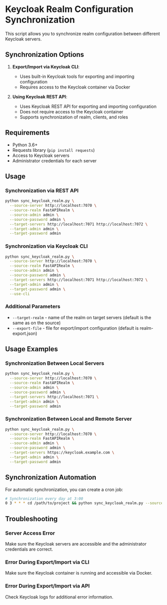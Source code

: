 # Keycloak Realm Configuration Synchronization

This script allows you to synchronize realm configuration between different Keycloak servers.

## Synchronization Options

1. **Export/Import via Keycloak CLI**:
   - Uses built-in Keycloak tools for exporting and importing configuration
   - Requires access to the Keycloak container via Docker

2. **Using Keycloak REST API**:
   - Uses Keycloak REST API for exporting and importing configuration
   - Does not require access to the Keycloak container
   - Supports synchronization of realm, clients, and roles

## Requirements

- Python 3.6+
- Requests library (`pip install requests`)
- Access to Keycloak servers
- Administrator credentials for each server

## Usage

### Synchronization via REST API

```bash
python sync_keycloak_realm.py \
  --source-server http://localhost:7070 \
  --source-realm FastAPIRealm \
  --source-admin admin \
  --source-password admin \
  --target-servers http://localhost:7071 http://localhost:7072 \
  --target-admin admin \
  --target-password admin
```

### Synchronization via Keycloak CLI

```bash
python sync_keycloak_realm.py \
  --source-server http://localhost:7070 \
  --source-realm FastAPIRealm \
  --source-admin admin \
  --source-password admin \
  --target-servers http://localhost:7071 http://localhost:7072 \
  --target-admin admin \
  --target-password admin \
  --use-cli
```

### Additional Parameters

- `--target-realm` - name of the realm on target servers (default is the same as on the source)
- `--export-file` - file for export/import configuration (default is realm-export.json)

## Usage Examples

### Synchronization Between Local Servers

```bash
python sync_keycloak_realm.py \
  --source-server http://localhost:7070 \
  --source-realm FastAPIRealm \
  --source-admin admin \
  --source-password admin \
  --target-servers http://localhost:7071 \
  --target-admin admin \
  --target-password admin
```

### Synchronization Between Local and Remote Server

```bash
python sync_keycloak_realm.py \
  --source-server http://localhost:7070 \
  --source-realm FastAPIRealm \
  --source-admin admin \
  --source-password admin \
  --target-servers https://keycloak.example.com \
  --target-admin admin \
  --target-password admin
```

## Synchronization Automation

For automatic synchronization, you can create a cron job:

```bash
# Synchronization every day at 3:00
0 3 * * * cd /path/to/project && python sync_keycloak_realm.py --source-server http://localhost:7070 --source-realm FastAPIRealm --source-admin admin --source-password admin --target-servers http://localhost:7071 --target-admin admin --target-password admin >> /var/log/keycloak-sync.log 2>&1
```

## Troubleshooting

### Server Access Error

Make sure the Keycloak servers are accessible and the administrator credentials are correct.

### Error During Export/Import via CLI

Make sure the Keycloak container is running and accessible via Docker.

### Error During Export/Import via API

Check Keycloak logs for additional error information. 